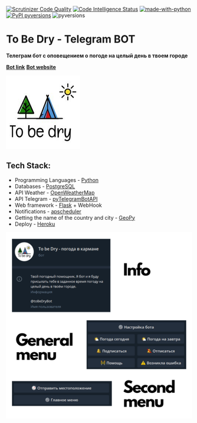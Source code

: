 [![Scrutinizer Code Quality](https://scrutinizer-ci.com/g/SerbulEvhenii/To_be_dry_bot/badges/quality-score.png?b=master)](https://scrutinizer-ci.com/g/SerbulEvhenii/To_be_dry_bot/?branch=master)
[![Code Intelligence Status](https://scrutinizer-ci.com/g/SerbulEvhenii/To_be_dry_bot/badges/code-intelligence.svg?b=master)](https://scrutinizer-ci.com/code-intelligence)
[![made-with-python](https://img.shields.io/badge/Made%20with-Python-1f425f.svg)](https://www.python.org/)
[![PyPI pyversions](https://img.shields.io/badge/build-Stable-green.svg)](https://pypi.python.org/pypi/ansicolortags/)
![pyversions](https://img.shields.io/badge/version-1.0-blue.svg)

# To Be Dry - Telegram BOT
**Телеграм бот с оповещением о погоде на целый день в твоем городе**

**[Bot link](https://t.me/toBeDryBot?start)**
**[Bot website](https://bot-to-be-dry.herokuapp.com/)**

![Image Logo](https://github.com/SerbulEvhenii/To_be_dry_bot/blob/master/tobedry_logo.jpg)



## Tech Stack:
- Programming Languages - [Python](https://www.python.org/)
- Databases - [PostgreSQL](https://www.postgresql.org/)
- API Weather - [OpenWeatherMap](https://openweathermap.org/api)
- API Telegram - [pyTelegramBotAPI](https://github.com/eternnoir/pyTelegramBotAPI)
- Web framework - [Flask](https://flask.palletsprojects.com/) + WebHook
- Notifications - [apscheduler](https://github.com/agronholm/apscheduler/tree/028506a816c74ee05951717c0e45d2e6ad32773e)
- Getting the name of the country and city - [GeoPy](https://github.com/geopy/geopy/blob/5362fa1a533cb003b44d4f5c51a81f2afc467ea4/docs/index.rst)
- Deploy - [Heroku](https://www.heroku.com/)

![General](https://github.com/SerbulEvhenii/To_be_dry_bot/blob/master/Info.png)
